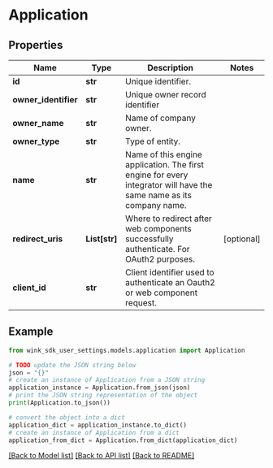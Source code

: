 # Application


## Properties

Name | Type | Description | Notes
------------ | ------------- | ------------- | -------------
**id** | **str** | Unique identifier. | 
**owner_identifier** | **str** | Unique owner record identifier | 
**owner_name** | **str** | Name of company owner. | 
**owner_type** | **str** | Type of entity. | 
**name** | **str** | Name of this engine application. The first engine for every integrator will have the same name as its company name. | 
**redirect_uris** | **List[str]** | Where to redirect after web components successfully authenticate. For OAuth2 purposes. | [optional] 
**client_id** | **str** | Client identifier used to authenticate an Oauth2 or web component request. | 

## Example

```python
from wink_sdk_user_settings.models.application import Application

# TODO update the JSON string below
json = "{}"
# create an instance of Application from a JSON string
application_instance = Application.from_json(json)
# print the JSON string representation of the object
print(Application.to_json())

# convert the object into a dict
application_dict = application_instance.to_dict()
# create an instance of Application from a dict
application_from_dict = Application.from_dict(application_dict)
```
[[Back to Model list]](../README.md#documentation-for-models) [[Back to API list]](../README.md#documentation-for-api-endpoints) [[Back to README]](../README.md)


